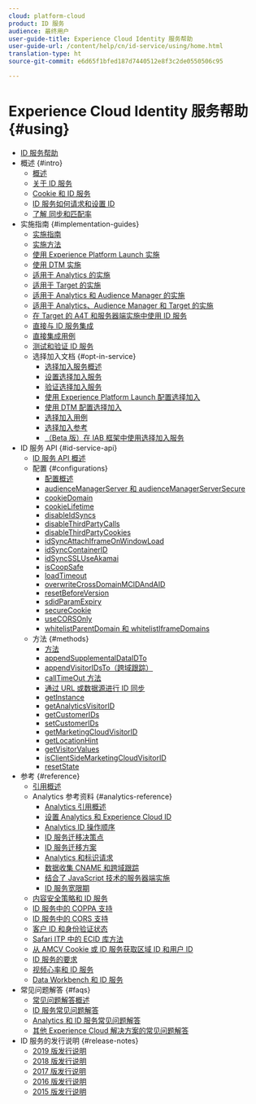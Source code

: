 ```yaml
---
cloud: platform-cloud
product: ID 服务
audience: 最终用户
user-guide-title: Experience Cloud Identity 服务帮助
user-guide-url: /content/help/cn/id-service/using/home.html
translation-type: ht
source-git-commit: e6d65f1bfed187d7440512e8f3c2de0550506c95

---
```



# Experience Cloud Identity 服务帮助{#using}

+ [ID 服务帮助](home.md)
+ 概述 {#intro}
   + [概述](introduction/overview.md)
   + [关于 ID 服务](introduction/about-id-service.md)
   + [Cookie 和 ID 服务](introduction/cookies.md)
   + [ ID 服务如何请求和设置 ID](introduction/id-request.md)
   + [了解 同步和匹配率](introduction/match-rates.md)
+ 实施指南 {#implementation-guides}
   + [实施指南](implementation-guides/implementation-guides.md)
   + [实施方法](implementation-guides/implementation-methods.md)
   + [使用 Experience Platform Launch 实施](implementation-guides/ecid-implement-with-launch.md)
   + [使用 DTM 实施](implementation-guides/standard.md)
   + [适用于 Analytics 的实施](implementation-guides/setup-analytics.md)
   + [适用于 Target 的实施](implementation-guides/setup-target.md)
   + [适用于 Analytics 和 Audience Manager 的实施](implementation-guides/setup-aam-analytics.md)
   + [适用于 Analytics、Audience Manager 和 Target 的实施](implementation-guides/setup-aam-analytics-target.md)
   + [在 Target 的 A4T 和服务器端实施中使用 ID 服务](implementation-guides/ecid-a4t-target.md)
   + [直接与 ID 服务集成](implementation-guides/direct-integration.md)
   + [直接集成用例](implementation-guides/direct-integration-examples.md)
   + [测试和验证 ID 服务](implementation-guides/test-verify.md)
   + 选择加入文档 {#opt-in-service}
      + [选择加入服务概述](implementation-guides/opt-in-service/optin-overview.md)
      + [设置选择加入服务](implementation-guides/opt-in-service/getting-started.md)
      + [验证选择加入服务](implementation-guides/opt-in-service/testing-optin-and-iab-plugin.md)
      + [使用 Experience Platform Launch 配置选择加入](implementation-guides/opt-in-service/launch.md)
      + [使用 DTM 配置选择加入](implementation-guides/opt-in-service/optin-dtm.md)
      + [选择加入用例](implementation-guides/opt-in-service/use-cases.md)
      + [选择加入参考](implementation-guides/opt-in-service/api.md)
      + [（Beta 版）在 IAB 框架中使用选择加入服务](implementation-guides/opt-in-service/iab.md)
+ ID 服务 API {#id-service-api}
   + [ID 服务 API 概述](library/library.md)
   + 配置 {#configurations}
      + [配置概述](library/function-vars/function-vars.md)
      + [audienceManagerServer 和 audienceManagerServerSecure](library/function-vars/subdomain-config.md)
      + [cookieDomain](library/function-vars/cookiedomain.md)
      + [cookieLifetime](library/function-vars/cookielifetime.md)
      + [disableIdSyncs](library/function-vars/disableidsync.md)
      + [disableThirdPartyCalls](library/function-vars/disablethirdpartycalls.md)
      + [disableThirdPartyCookies](library/function-vars/disable-cookies.md)
      + [idSyncAttachIframeOnWindowLoad](library/function-vars/idsyncattachiframeonwindowload.md)
      + [idSyncContainerID](library/function-vars/idsyncontainerid.md)
      + [idSyncSSLUseAkamai](library/function-vars/idsyncssluseakamai.md)
      + [isCoopSafe](library/function-vars/coopsafe.md)
      + [loadTimeout](library/function-vars/loadtimeout.md)
      + [overwriteCrossDomainMCIDAndAID](library/function-vars/overwrite-visitor-id.md)
      + [resetBeforeVersion ](library/function-vars/resetbeforeversion.md)
      + [sdidParamExpiry](library/function-vars/sdidparamexpiry.md)
      + [secureCookie](library/function-vars/securecookie.md)
      + [useCORSOnly](library/function-vars/use-cors-only.md)
      + [whitelistParentDomain 和 whitelistIframeDomains](library/function-vars/whitelistdomain.md)
   + 方法 {#methods}
      + [方法](library/get-set/get-set.md)
      + [appendSupplementalDataIDTo](library/get-set/appendsupplementaldataidto.md)
      + [appendVisitorIDsTo（跨域跟踪）](library/get-set/appendvisitorid.md)
      + [callTimeOut 方法](library/get-set/timeout-functions.md)
      + [通过 URL 或数据源进行 ID 同步](library/get-set/idsync.md)
      + [getInstance](library/get-set/getinstance.md)
      + [getAnalyticsVisitorID](library/get-set/getanalyticsvisitorid.md)
      + [getCustomerIDs](library/get-set/getcustomerids.md)
      + [setCustomerIDs](library/get-set/setcustomerids.md)
      + [getMarketingCloudVisitorID](library/get-set/getmcvid.md)
      + [getLocationHint](library/get-set/getlocationhint.md)
      + [getVisitorValues](library/get-set/getvisitorvalues.md)
      + [isClientSideMarketingCloudVisitorID](library/get-set/client-side-id.md)
      + [resetState](library/get-set/resetstate.md)
+ 参考 {#reference}
   + [引用概述](reference/reference.md)
   + Analytics 参考资料 {#analytics-reference}
      + [Analytics 引用概述](reference/analytics-reference/analytics-reference.md)
      + [设置 Analytics 和 Experience Cloud ID](reference/analytics-reference/analytics-ids.md)
      + [Analytics ID 操作顺序](reference/analytics-reference/analytics-order-of-operations.md)
      + [ID 服务迁移决策点](reference/analytics-reference/migration-decisions.md)
      + [ID 服务迁移方案](reference/analytics-reference/migration-scenarios.md)
      + [Analytics 和标识请求](reference/analytics-reference/legacy-analytics.md)
      + [数据收集 CNAME 和跨域跟踪](reference/analytics-reference/cname.md)
      + [结合了 JavaScript 技术的服务器端实施](reference/analytics-reference/server-side.md)
      + [ID 服务宽限期](reference/analytics-reference/grace-period.md)
   + [内容安全策略和 ID 服务](reference/csp.md)
   + [ID 服务中的 COPPA 支持](reference/coppa.md)
   + [ID 服务中的 CORS 支持](reference/cors.md)
   + [客户 ID 和身份验证状态](reference/authenticated-state.md)
   + [Safari ITP 中的 ECID 库方法](reference/ecid-library-methods.md)
   + [从 AMCV Cookie 或 ID 服务获取区域 ID 和用户 ID](reference/regions.md)
   + [ID 服务的要求](reference/requirements.md)
   + [视频心率和 ID 服务](reference/heartbeat.md)
   + [Data Workbench 和 ID 服务](reference/dwb.md)
+ 常见问题解答 {#faqs}
   + [常见问题解答概述](faq-intro/faq-intro.md)
   + [ID 服务常见问题解答](faq-intro/faq.md)
   + [Analytics 和 ID 服务常见问题解答](faq-intro/analytics-faq.md)
   + [其他 Experience Cloud 解决方案的常见问题解答](faq-intro/other-faq.md)
+ ID 服务的发行说明 {#release-notes}
   + [2019 版发行说明](release-notes/release-notes.md)
   + [2018 版发行说明](release-notes/notes-2018.md)
   + [2017 版发行说明](release-notes/notes-2017.md)
   + [2016 版发行说明](release-notes/notes-2016.md)
   + [2015 版发行说明](release-notes/notes-2015.md)
